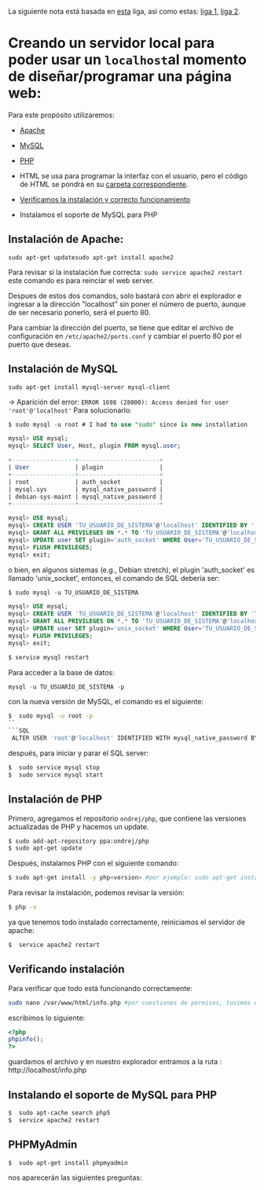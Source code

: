 La siguiente nota está basada en [esta](http://www.linuxandubuntu.com/home/how-to-setup-a-web-server-and-host-website-on-your-own-linux-computer) liga, asi como estas: [liga 1](https://www.howtoforge.com/ubuntu-lamp-server-with-apache2-php5-mysql-on-14.04-lts), [liga 2](https://vitux.com/how-to-install-php5-and-php7-on-ubuntu-18-04-lts/). 

# Creando un servidor local para poder usar un `localhost`al momento de diseñar/programar una página web:

Para este propósito utilizaremos:
* [Apache](https://github.com/rafaelortegar/my_cheat_sheets/blob/master/PHP/seting%20up%20local%20hosting/README.md#instalaci%C3%B3n-de-apache)
* [MySQL](https://github.com/rafaelortegar/my_cheat_sheets/blob/master/PHP/seting%20up%20local%20hosting/README.md#instalaci%C3%B3n-de-mysql)
* [PHP](https://github.com/rafaelortegar/my_cheat_sheets/blob/master/PHP/seting%20up%20local%20hosting/README.md#instalaci%C3%B3n-de-php)
* HTML se usa para programar la interfaz con el usuario, pero el código de HTML se pondrá en su [carpeta correspondiente](https://github.com/rafaelortegar/my_cheat_sheets/tree/master/HTML).

* [Verificamos la instalación y correcto funcionamiento](https://github.com/rafaelortegar/my_cheat_sheets/blob/master/PHP/seting%20up%20local%20hosting/README.md#verificando-instalaci%C3%B3n)
* Instalamos el soporte de MySQL para PHP

## Instalación de Apache:
`sudo apt-get updatesudo apt-get install apache2`

Para revisar si la instalación fue correcta:
`sudo service apache2 restart`
este comando es para reinciar el web server.

Despues de estos dos comandos, solo bastará con abrir el explorador e ingresar a la dirección "localhost" sin poner el número de puerto, aunque de ser necesario ponerlo, será el puerto 80.

Para cambiar la dirección del puerto, se tiene que editar el archivo de configuración en `/etc/apache2/ports.conf`  y cambiar el puerto 80 por el puerto que deseas.

## Instalación de MySQL

`sudo apt-get install mysql-server mysql-client`

 &rarr; Aparición del error: `ERROR 1698 (28000): Access denied for user 'root'@'localhost'`
Para solucionarlo:
``` SQL
$ sudo mysql -u root # I had to use "sudo" since is new installation

mysql> USE mysql;
mysql> SELECT User, Host, plugin FROM mysql.user;

+------------------+-----------------------+
| User             | plugin                |
+------------------+-----------------------+
| root             | auth_socket           |
| mysql.sys        | mysql_native_password |
| debian-sys-maint | mysql_native_password |
+------------------+-----------------------+

mysql> USE mysql;
mysql> CREATE USER 'TU_USUARIO_DE_SISTEMA'@'localhost' IDENTIFIED BY '';
mysql> GRANT ALL PRIVILEGES ON *.* TO 'TU_USUARIO_DE_SISTEMA'@'localhost';
mysql> UPDATE user SET plugin='auth_socket' WHERE User='TU_USUARIO_DE_SISTEMA';
mysql> FLUSH PRIVILEGES;
mysql> exit;
```
o bien, en algunos sistemas (e.g., Debian stretch), el plugin 'auth_socket' es llamado 'unix_socket', entonces, el comando de SQL debería ser:

```SQL
$ sudo mysql -u TU_USUARIO_DE_SISTEMA 

mysql> USE mysql;
mysql> CREATE USER 'TU_USUARIO_DE_SISTEMA'@'localhost' IDENTIFIED BY 'TU_CONTRASEÑA DE USUARIO'; # Si no quieres asignar una contraseña, dejarlo como ''
mysql> GRANT ALL PRIVILEGES ON *.* TO 'TU_USUARIO_DE_SISTEMA'@'localhost';
mysql> UPDATE user SET plugin='unix_socket' WHERE User='TU_USUARIO_DE_SISTEMA';
mysql> FLUSH PRIVILEGES;
mysql> exit;

$ service mysql restart
```

Para acceder a la base de datos:

```SQL
mysql -u TU_USUARIO_DE_SISTEMA -p
```
con la nueva versión de MySQL, el comando es el siguiente:

```bash
$  sudo mysql -u root -p
``
```SQL
 ALTER USER 'root'@'localhost' IDENTIFIED WITH mysql_native_password BY 'TU_CONTRASEÑA DE USUARIO';
```
después, para iniciar y parar el SQL server:
```bash
$  sudo service mysql stop
$  sudo service mysql start
```

## Instalación de PHP
Primero, agregamos el repositorio `ondrej/php`, que contiene las versiones actualizadas de PHP y hacemos un update.
```bash
$ sudo add-apt-repository ppa:ondrej/php
$ sudo apt-get update
```
Después, instalamos PHP con el siguiente comando:
```bash
$ sudo apt-get install -y php<version> #por ejemplo: sudo apt-get install -y php7.2
```

Para revisar la instalación, podemos revisar la versión:
```bash
$ php -v
```
ya que tenemos todo instalado correctamente, reiniciamos el servidor de apache:
```bash
$  service apache2 restart
```
## Verificando instalación
Para verificar que todo está funcionando correctamente:
```bash
sudo nano /var/www/html/info.php #por cuestiones de permisos, tuvimos que usar sudo
```
escribimos lo siguiente:

```php
<?php
phpinfo();
?>
```
guardamos el archivo y en nuestro explorador entramos a la ruta :
http://localhost/info.php

## Instalando el soporte de MySQL para PHP
```bash
$  sudo apt-cache search php5
$  service apache2 restart
```

## PHPMyAdmin
```bash
$  sudo apt-get install phpmyadmin
```
nos aparecerán las siguientes preguntas:
